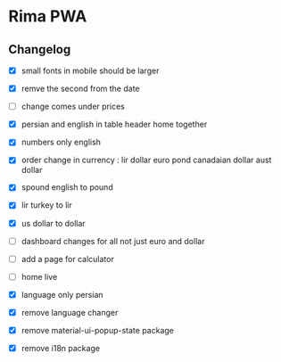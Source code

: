 # Rima PWA

## Changelog
- [x] small fonts in mobile should be larger
- [x] remve the second from the date
- [ ] change comes under prices
- [x] persian and english in table header home together
- [x] numbers only english
- [x] order change in currency :  lir dollar euro pond canadaian dollar aust dollar
- [x] spound english to pound
- [x] lir turkey to lir 
- [x] us dollar to dollar
- [ ] dashboard changes for all not just euro and dollar
- [ ] add a page for calculator
- [ ] home live 
- [x] language only persian
- [x] remove language changer
- [x] remove material-ui-popup-state package
- [x] remove i18n package




